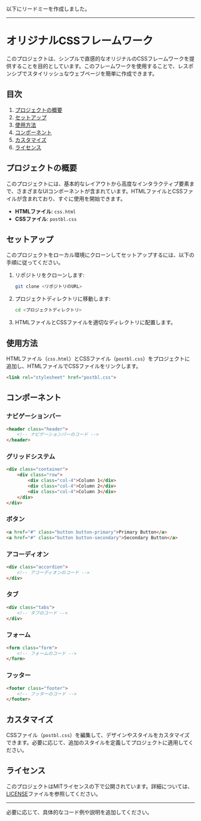 以下にリードミーを作成しました。

---

# オリジナルCSSフレームワーク

このプロジェクトは、シンプルで直感的なオリジナルのCSSフレームワークを提供することを目的としています。このフレームワークを使用することで、レスポンシブでスタイリッシュなウェブページを簡単に作成できます。

## 目次

1. [プロジェクトの概要](#プロジェクトの概要)
2. [セットアップ](#セットアップ)
3. [使用方法](#使用方法)
4. [コンポーネント](#コンポーネント)
5. [カスタマイズ](#カスタマイズ)
6. [ライセンス](#ライセンス)

## プロジェクトの概要

このプロジェクトには、基本的なレイアウトから高度なインタラクティブ要素まで、さまざまなUIコンポーネントが含まれています。HTMLファイルとCSSファイルが含まれており、すぐに使用を開始できます。

- **HTMLファイル**: `css.html`
- **CSSファイル**: `postbl.css`

## セットアップ

このプロジェクトをローカル環境にクローンしてセットアップするには、以下の手順に従ってください。

1. リポジトリをクローンします:
    ```sh
    git clone <リポジトリのURL>
    ```
2. プロジェクトディレクトリに移動します:
    ```sh
    cd <プロジェクトディレクトリ>
    ```
3. HTMLファイルとCSSファイルを適切なディレクトリに配置します。

## 使用方法

HTMLファイル（`css.html`）とCSSファイル（`postbl.css`）をプロジェクトに追加し、HTMLファイルでCSSファイルをリンクします。

```html
<link rel="stylesheet" href="postbl.css">
```

## コンポーネント

### ナビゲーションバー

```html
<header class="header">
    <!-- ナビゲーションバーのコード -->
</header>
```

### グリッドシステム

```html
<div class="container">
    <div class="row">
        <div class="col-4">Column 1</div>
        <div class="col-4">Column 2</div>
        <div class="col-4">Column 3</div>
    </div>
</div>
```

### ボタン

```html
<a href="#" class="button button-primary">Primary Button</a>
<a href="#" class="button button-secondary">Secondary Button</a>
```

### アコーディオン

```html
<div class="accordion">
    <!-- アコーディオンのコード -->
</div>
```

### タブ

```html
<div class="tabs">
    <!-- タブのコード -->
</div>
```

### フォーム

```html
<form class="form">
    <!-- フォームのコード -->
</form>
```

### フッター

```html
<footer class="footer">
    <!-- フッターのコード -->
</footer>
```

## カスタマイズ

CSSファイル（`postbl.css`）を編集して、デザインやスタイルをカスタマイズできます。必要に応じて、追加のスタイルを定義してプロジェクトに適用してください。

## ライセンス

このプロジェクトはMITライセンスの下で公開されています。詳細については、[LICENSE](LICENSE)ファイルを参照してください。

---

必要に応じて、具体的なコード例や説明を追加してください。
